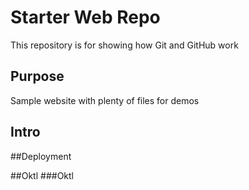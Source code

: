 # Starter Web Repo

This repository is for showing how Git and GitHub work

## Purpose

Sample website with plenty of files for demos

## Intro

##Deployment

##Oktl
###Oktl
